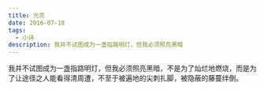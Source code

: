 ```yaml
---
title: 光亮
date: 2016-07-18
tags:
  - 小诗
description: 我并不试图成为一盏指路明灯，但我必须照亮黑暗
---
```


我并不试图成为一盏指路明灯，但我必须照亮黑暗，不是为了灿烂地燃烧，而是为了让途径之人能看得清周遭，不至于被遍地的尖刺扎脚，被隐蔽的藤蔓绊倒。